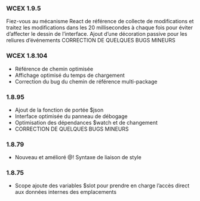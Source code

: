 ### WCEX 1.9.5
Fiez-vous au mécanisme React de référence de collecte de modifications et traitez les modifications dans les 20 millisecondes à chaque fois pour éviter d’affecter le dessin de l’interface.
Ajout d’une décoration passive pour les reliures d’événements
CORRECTION DE QUELQUES BUGS MINEURS

### WCEX 1.8.104
- Référence de chemin optimisée
- Affichage optimisé du temps de chargement
- Correction du bug du chemin de référence multi-package

### 1.8.95
- Ajout de la fonction de portée $json
- Interface optimisée du panneau de débogage
- Optimisation des dépendances $watch et de changement
- CORRECTION DE QUELQUES BUGS MINEURS

### 1.8.79
- Nouveau et amélioré @! Syntaxe de liaison de style

### 1.8.75 
- Scope ajoute des variables $slot pour prendre en charge l’accès direct aux données internes des emplacements 
